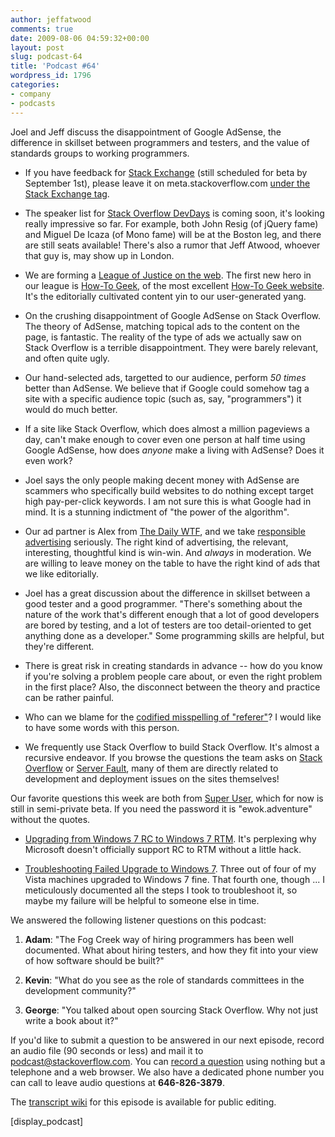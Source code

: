 ```yaml
---
author: jeffatwood
comments: true
date: 2009-08-06 04:59:32+00:00
layout: post
slug: podcast-64
title: 'Podcast #64'
wordpress_id: 1796
categories:
- company
- podcasts
---
```


Joel and Jeff discuss the disappointment of Google AdSense, the difference in skillset between programmers and testers, and the value of standards groups to working programmers.



	
  * If you have feedback for [Stack Exchange](http://stackexchange.com/) (still scheduled for beta by September 1st), please leave it on meta.stackoverflow.com [under the Stack Exchange tag](http://meta.stackoverflow.com/questions/tagged/stackexchange).

	
  * The speaker list for [Stack Overflow DevDays](http://devdays.stackoverflow.com) is coming soon, it's looking really impressive so far. For example, both John Resig (of jQuery fame) and Miguel De Icaza (of Mono fame) will be at the Boston leg, and there are still seats available! There's also a rumor that Jeff Atwood, whoever that guy is, may show up in London.

	
  * We are forming a [League of Justice on the web](http://blog.stackoverflow.com/2009/07/why-cant-you-have-just-one-site/). The first new hero in our league is [How-To Geek](http://blog.stackoverflow.com/2009/07/howtogeek-and-stack-overflow/), of the most excellent [How-To Geek website](http://www.howtogeek.com/). It's the editorially cultivated content yin to our user-generated yang.

	
  * On the crushing disappointment of Google AdSense on Stack Overflow. The theory of AdSense, matching topical ads to the content on the page, is fantastic. The reality of the type of ads we actually saw on Stack Overflow is a terrible disappointment. They were barely relevant, and often quite ugly.

	
  * Our hand-selected ads, targetted to our audience, perform _50 times_ better than AdSense. We believe that if Google could somehow tag a site with a specific audience topic (such as, say, "programmers") it would do much better.

	
  * If a site like Stack Overflow, which does almost a million pageviews a day, can't make enough to cover even one person at half time using Google AdSense, how does _anyone_ make a living with AdSense? Does it even work?

	
  * Joel says the only people making decent money with AdSense are scammers who specifically build websites to do nothing except target high pay-per-click keywords. I am not sure this is what Google had in mind. It is a stunning indictment of "the power of the algorithm".

	
  * Our ad partner is Alex from [The Daily WTF](http://thedailywtf.com/), and we take [responsible advertising](http://www.codinghorror.com/blog/archives/000893.html) seriously. The right kind of advertising, the relevant, interesting, thoughtful kind is win-win. And _always_ in moderation. We are willing to leave money on the table to have the right kind of ads that we like editorially.

	
  * Joel has a great discussion about the difference in skillset between a good tester and a good programmer. "There's something about the nature of the work that's different enough that a lot of good developers are bored by testing, and a lot of testers are too detail-oriented to get anything done as a developer." Some programming skills are helpful, but they're different.

	
  * There is great risk in creating standards in advance -- how do you know if you're solving a problem people care about, or even the right problem in the first place? Also, the disconnect between the theory and practice can be rather painful.

	
  * Who can we blame for the [codified misspelling of "referer"](http://en.wikipedia.org/wiki/HTTP_referrer)? I would like to have some words with this person.

	
  * We frequently use Stack Overflow to build Stack Overflow. It's almost a recursive endeavor. If you browse the questions the team asks on [Stack Overflow](http://stackoverflow.com/users?tab=oldest) or [Server Fault](http://serverfault.com/users?tab=oldest), many of them are directly related to development and deployment issues on the sites themselves!


Our favorite questions this week are both from [Super User](http://superuser.com), which for now is still in semi-private beta. If you need the password it is "ewok.adventure" without the quotes.



	
  * [Upgrading from Windows 7 RC to Windows 7 RTM](http://superuser.com/questions/1298/upgrading-from-windows-7-rc-to-windows-7-rtm). It's perplexing why Microsoft doesn't officially support RC to RTM without a little hack.

	
  * [Troubleshooting Failed Upgrade to Windows 7](http://superuser.com/questions/16933/troubleshooting-failed-upgrade-to-windows-7). Three out of four of my Vista machines upgraded to Windows 7 fine. That fourth one, though ... I meticulously documented all the steps I took to troubleshoot it, so maybe my failure will be helpful to someone else in time.


We answered the following listener questions on this podcast:

	
  1. **Adam**: "The Fog Creek way of hiring programmers has been well documented. What about hiring testers, and how they fit into your view of how software should be built?"

	
  2. **Kevin**: "What do you see as the role of standards committees in the development community?"

	
  3. **George**: "You talked about open sourcing Stack Overflow. Why not just write a book about it?"


If you'd like to submit a question to be answered in our next episode, record an audio file (90 seconds or less) and mail it to [podcast@stackoverflow.com](mailto:podcast@stackoverflow.com). You can [record a question](http://blog.stackoverflow.com/index.php/2008/05/recording-podcast-questions-using-your-telephone/) using nothing but a telephone and a web browser. We also have a dedicated phone number you can call to leave audio questions at **646-826-3879**.

The [transcript wiki](https://stackoverflow.fogbugz.com/default.asp?W29074) for this episode is available for public editing.

[display_podcast]
